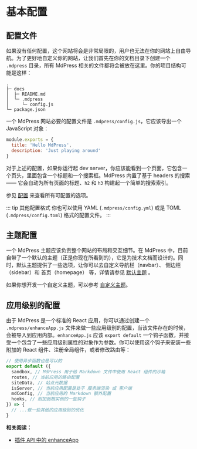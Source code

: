 # 基本配置

## 配置文件

如果没有任何配置，这个网站将会是非常局限的，用户也无法在你的网站上自由导航。为了更好地自定义你的网站，让我们首先在你的文档目录下创建一个 `.mdpress` 目录，所有 MdPress 相关的文件都将会被放在这里。你的项目结构可能是这样：

```
.
├─ docs
│  ├─ README.md
│  └─ .mdpress
│     └─ config.js
└─ package.json
```

一个 MdPress 网站必要的配置文件是 `.mdpress/config.js`，它应该导出一个 JavaScript 对象：

``` js
module.exports = {
  title: 'Hello MdPress',
  description: 'Just playing around'
}
```

对于上述的配置，如果你运行起 dev server，你应该能看到一个页面，它包含一个页头，里面包含一个标题和一个搜索框。MdPress 内置了基于 headers 的搜索 —— 它会自动为所有页面的标题、`h2` 和 `h3` 构建起一个简单的搜索索引。

参见 [配置](../config/README.md) 来查看所有可配置的选项。

::: tip 其他配置格式
你也可以使用 YAML (`.mdpress/config.yml`) 或是 TOML (`.mdpress/config.toml`) 格式的配置文件。
:::

## 主题配置

一个 MdPress 主题应该负责整个网站的布局和交互细节。在 MdPress 中，目前自带了一个默认的主题（正是你现在所看到的），它是为技术文档而设计的。同时，默认主题提供了一些选项，让你可以去自定义导航栏（navbar）、 侧边栏（sidebar）和 首页（homepage） 等，详情请参见 [默认主题](../theme/default-theme-config.md) 。

如果你想开发一个自定义主题，可以参考 [自定义主题](../theme/README.md)。

## 应用级别的配置

由于 MdPress 是一个标准的 React 应用，你可以通过创建一个 `.mdpress/enhanceApp.js` 文件来做一些应用级别的配置，当该文件存在的时候，会被导入到应用内部。`enhanceApp.js` 应该 `export default` 一个钩子函数，并接受一个包含了一些应用级别属性的对象作为参数。你可以使用这个钩子来安装一些附加的 React 组件、注册全局组件，或者修改路由等：

``` js
// 使用异步函数也是可以的
export default ({
  sandbox, // MdPress 用于给 Markdown 文件中使用 React 组件的沙箱
  routes, // 当前应用的路由配置
  siteData, // 站点元数据
  isServer, // 当前应用配置是处于 服务端渲染 或 客户端
  mdConfig, // 当前应用的 Markdown 额外配置
  hooks, // 附加到根实例的一些钩子
}) => {
  // ...做一些其他的应用级别的优化
}
```

**相关阅读：**

- [插件 API 中的 enhanceApp](../plugin/option-api.md#enhanceappfiles)
